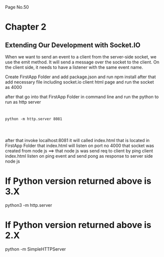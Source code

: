 Page No.50

<h1>Chapter 2 </h1>
<h2>Extending Our Development with Socket.IO </h2>

When we want to send an event to a client from the server-side socket, we use the
emit method. It will send a message over the socket to the client. On the client side,
it needs to have a listener with the same event name.

Create FirstApp Folder and add package.json and run npm install 
after that add necessary file including socket.io client html page  and run the socket as 4000

after that go into that FirstApp Folder in command line and run the python to run as http server
<code>
<pre>
python -m http.server 8081
</pre>
</code>

after that invoke localhost:8081 it will called index.html that is located in FirstApp Folder 
that index.html will listen on port no 4000 that socket was created from node js ==> that node js was send req to client by ping
client index.html listen on ping event and send pong as response to server side node js

# If Python version returned above is 3.X
python3 -m http.server
# If Python version returned above is 2.X
python -m SimpleHTTPServer
